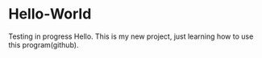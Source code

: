 # Hello-World
Testing in progress
Hello.  This is my new project, just learning how to use this program(github).
